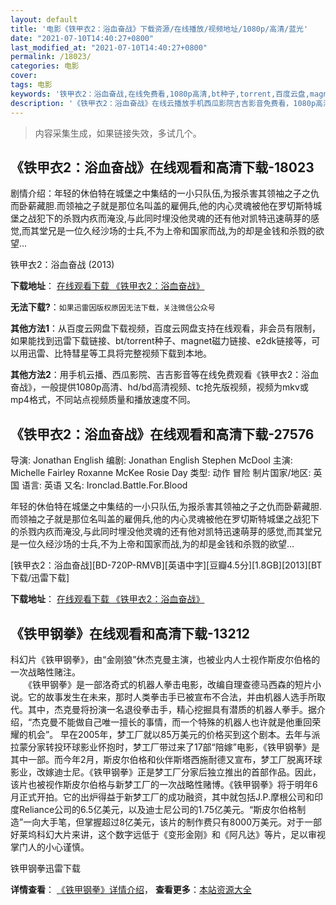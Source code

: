 ```yaml
---
layout: default
title: '电影《铁甲衣2：浴血奋战》下载资源/在线播放/视频地址/1080p/高清/蓝光'
date: "2021-07-10T14:40:27+0800"
last_modified_at: "2021-07-10T14:40:27+0800"
permalink: /18023/
categories: 电影
cover:
tags: 电影
keywords: '铁甲衣2：浴血奋战,在线免费看,1080p高清,bt种子,torrent,百度云盘,magnet,磁力链,迅雷下载资源'
description: '《铁甲衣2：浴血奋战》在线云播放手机西瓜影院吉吉影音免费看，1080p高清bd/hd未删减完整版和tc抢先枪版，mkv/mp4格式，附带bt/torrent种子、magnet/磁力链、百度云盘、网盘资源迅雷下载链接'
---
```


>内容采集生成，如果链接失效，多试几个。


## 《铁甲衣2：浴血奋战》在线观看和高清下载-18023

剧情介绍：年轻的休伯特在城堡之中集结的一小只队伍,为报杀害其领袖之子之仇而卧薪藏胆.而领袖之子就是那位名叫盖的雇佣兵,他的内心灵魂被他在罗切斯特城堡之战犯下的杀戮内疚而淹没,与此同时埋没他灵魂的还有他对凯特迅速萌芽的感觉,而其堂兄是一位久经沙场的士兵,不为上帝和国家而战,为的却是金钱和杀戮的欲望...


铁甲衣2：浴血奋战 (2013)

**下载地址**： [在线观看下载 《铁甲衣2：浴血奋战》](https://www.btbtdy.me/btdy/dy3243.html) 


**无法下载?**：`如果迅雷因版权原因无法下载，关注微信公众号 `

**其他方法1**：从百度云网盘下载视频，百度云网盘支持在线观看，非会员有限制，如果能找到迅雷下载链接、bt/torrent种子、magnet磁力链接、e2dk链接等，可以用迅雷、比特彗星等工具将完整视频下载到本地。

**其他方法2**：用手机云播、西瓜影院、吉吉影音等在线免费观看《铁甲衣2：浴血奋战》，一般提供1080p高清、hd/bd高清视频、tc抢先版视频，视频为mkv或mp4格式，不同站点视频质量和播放速度不同。


## 《铁甲衣2：浴血奋战》在线观看和高清下载-27576

导演: Jonathan English 编剧: Jonathan English Stephen McDool 主演: Michelle Fairley Roxanne McKee Rosie Day 类型: 动作 冒险 制片国家/地区: 英国 语言: 英语 又名: Ironclad.Battle.For.Blood

年轻的休伯特在城堡之中集结的一小只队伍,为报杀害其领袖之子之仇而卧薪藏胆.而领袖之子就是那位名叫盖的雇佣兵,他的内心灵魂被他在罗切斯特城堡之战犯下的杀戮内疚而淹没,与此同时埋没他灵魂的还有他对凯特迅速萌芽的感觉,而其堂兄是一位久经沙场的士兵,不为上帝和国家而战,为的却是金钱和杀戮的欲望…


[铁甲衣2：浴血奋战][BD-720P-RMVB][英语中字][豆瓣4.5分][1.8GB][2013][BT下载/迅雷下载]

**下载地址**： [在线观看下载 《铁甲衣2：浴血奋战》](https://www.btdx8.com/torrent/ironclad_battle_for_blood_2013.html) 


## 《铁甲钢拳》在线观看和高清下载-13212

科幻片《铁甲钢拳》，由&ldquo;金刚狼&rdquo;休杰克曼主演，也被业内人士视作斯皮尔伯格的一次战略性赌注。<br />　　《铁甲钢拳》是一部洛奇式的机器人拳击电影，改编自理查德马西森的短片小说。它的故事发生在未来，那时人类拳击手已被宣布不合法，并由机器人选手所取代。其中，杰克曼将扮演一名退役拳击手，精心挖掘具有潜质的机器人拳手。据介绍，&ldquo;杰克曼不能做自己唯一擅长的事情，而一个特殊的机器人也许就是他重回荣耀的机会&rdquo;。 早在2005年，梦工厂就以85万美元的价格买到这个剧本。去年与派拉蒙分家转投环球影业怀抱时，梦工厂带过来了17部&ldquo;陪嫁”电影，《铁甲钢拳》是其中一部。而今年2月，斯皮尔伯格和伙伴斯塔西施耐德又宣布，梦工厂脱离环球影业，改嫁迪士尼。《铁甲钢拳》正是梦工厂分家后独立推出的首部作品。因此，该片也被视作斯皮尔伯格与新梦工厂的一次战略性赌博。《铁甲钢拳》将于明年6月正式开拍。它的出炉得益于新梦工厂的成功融资，其中就包括J.P.摩根公司和印度Reliance公司的6.5亿美元，以及迪士尼公司的1.75亿美元。&ldquo;斯皮尔伯格制造&rdquo;一向大手笔，但掌握超过8亿美元，该片的制作费只有8000万美元。对于一部好莱坞科幻大片来讲，这个数字远低于《变形金刚》和《阿凡达》等片，足以审视掌门人的小心谨慎。<!---剧情end--->


铁甲钢拳迅雷下载

**详情查看**： [《铁甲钢拳》详情介绍](/movie/13212/)， **查看更多**：[本站资源大全](/movie/t/all/)

